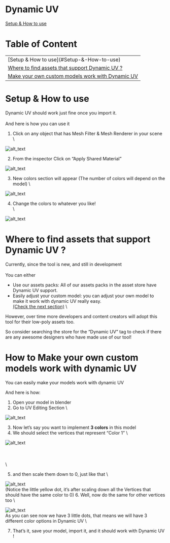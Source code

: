 # Dynamic UV

[Setup & How to use](#Setup-&-How-to-use)
# Table of Content


<table>
  <tr>
   <td>
     [Setup & How to use](#Setup-&-How-to-use)
     <a href="#heading=h.2mcvygr6kyjq"></a>
   </td>
  </tr>
  <tr>
   <td><a href="#heading=h.f9q27c8hv0fk">Where to find assets that support Dynamic UV ?</a>
   </td>
  </tr>
  <tr>
   <td><a href="#heading=h.djnotzu7hxdv">Make your own custom models work with Dynamic UV</a>
   </td>
  </tr>
</table>



# Setup & How to use

Dynamic UV should work just fine once you import it. 
\
 \
And here is how you can use it 



1. Click on any object that has Mesh Filter & Mesh Renderer in your scene  
\


![alt_text](https://shanshel.me/dynamicuv/readme_images/m1.jpg)

2. From the inspector Click on “Apply Shared Material” 

![alt_text](https://shanshel.me/dynamicuv/readme_images/m2.jpg)

3. New colors section will appear (The number of colors will depend on the model) 
\

![alt_text](https://shanshel.me/dynamicuv/readme_images/m3.jpg)

4. Change the colors to whatever you like!  
\

![alt_text](https://shanshel.me/dynamicuv/readme_images/m4.jpg)


# Where to find assets that support Dynamic UV ?

Currently, since the tool is new, and still in development 
\
 \
You can either 



* Use our assets packs: All of our assets packs in the asset store have Dynamic UV support.
* Easily adjust your custom model: you can adjust your own model to make it work with dynamic UV really easy. \
[(Check the next section)](#heading=h.djnotzu7hxdv) 
\


However, over time more developers and content creators will adopt this tool for their low-poly assets too.

So consider searching the store for the “Dynamic UV” tag to check if there are any awesome designers who have made use of our tool!


# How to Make your own custom models work with dynamic UV 

You can easily make your models work with dynamic UV

And here is how:



1. Open your model in blender
2. Go to UV Editing Section 
\

![alt_text](https://shanshel.me/dynamicuv/readme_images/m5.jpg)

3. Now let’s say you want to implement **3 colors** in this model
4. We should select the vertices that represent “Color 1” \

![alt_text](https://shanshel.me/dynamicuv/readme_images/m6.jpg)
\
 \
 \
 \
 \

5. and then scale them down to 0, just like that  \

![alt_text](https://shanshel.me/dynamicuv/readme_images/m7.jpg)
\
(Notice the little yellow dot, it’s after scaling down all the Vertices that should have the same color to 0)
6. Well, now do the same for other vertices too \

![alt_text](https://shanshel.me/dynamicuv/readme_images/m8.jpg)
\
As you can see now we have 3 little dots, that means we will have 3 different color options in Dynamic UV \

7. That’s it, save your model, import it, and it should work with Dynamic UV !
